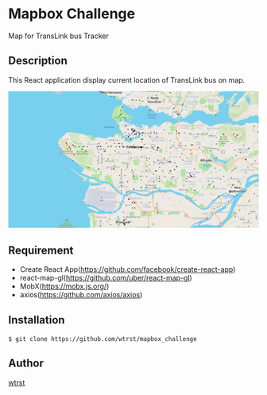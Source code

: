# Mapbox Challenge

Map for TransLink bus Tracker

## Description

This React application display current location of TransLink bus on map. 


![Demo](https://github.com/wtrst/mapbox_challenge/blob/master/screenshot.png)

## Requirement

- Create React App(https://github.com/facebook/create-react-app)
- react-map-gl(https://github.com/uber/react-map-gl)
- MobX(https://mobx.js.org/)
- axios(https://github.com/axios/axios)


## Installation

    $ git clone https://github.com/wtrst/mapbox_challenge

## Author

[wtrst](https://github.com/wtrst)